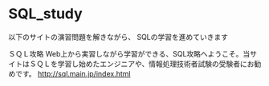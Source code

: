 # SQL_study
以下のサイトの演習問題を解きながら、
SQLの学習を進めていきます

ＳＱＬ攻略
Web上から実習しながら学習ができる、SQL攻略へようこそ。当サイトはＳＱＬを学習し始めたエンジニアや、情報処理技術者試験の受験者にお勧めです。
http://sql.main.jp/index.html

